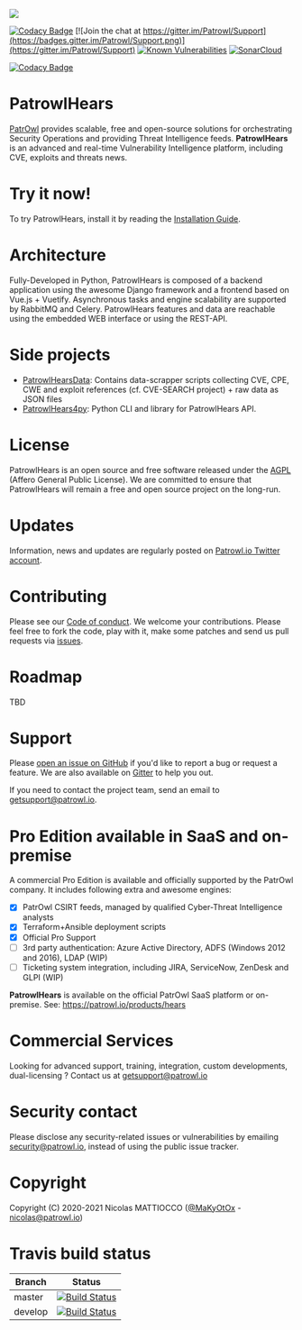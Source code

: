 ![](https://github.com/Patrowl/PatrowlDocs/blob/master/images/logos/logo-patrowl-light.png)

[![Codacy Badge](https://api.codacy.com/project/badge/Grade/113b75b113ef419aa3eae34d637028a8)](https://app.codacy.com/gh/Patrowl/PatrowlHears?utm_source=github.com&utm_medium=referral&utm_content=Patrowl/PatrowlHears&utm_campaign=Badge_Grade)
[![Join the chat at https://gitter.im/Patrowl/Support](https://badges.gitter.im/Patrowl/Support.png)](https://gitter.im/Patrowl/Support)
[![Known Vulnerabilities](https://snyk.io/test/github/Patrowl/PatrowlHears/badge.svg)](https://snyk.io/test/github/Patrowl/PatrowlHears)
[![SonarCloud](https://sonarcloud.io/api/project_badges/measure?project=Patrowl_PatrowlHears&metric=alert_status)](https://sonarcloud.io/dashboard?id=Patrowl_PatrowlHears)
<!-- [![Build Status](https://travis-ci.com/Patrowl/PatrowlHears.svg?branch=master)](https://travis-ci.com/Patrowl/PatrowlHears) -->
[![Codacy Badge](https://app.codacy.com/project/badge/Grade/0f99a22fad374c439ceeaa2801bc8a63)](https://www.codacy.com/gh/Patrowl/PatrowlHears/dashboard)


# **PatrowlHears**
[PatrOwl](https://www.patrowl.io/) provides scalable, free and open-source solutions for orchestrating Security Operations and providing Threat Intelligence feeds. **PatrowlHears** is an advanced and real-time Vulnerability Intelligence platform, including CVE, exploits and threats news.

# Try it now!
To try PatrowlHears, install it by reading the [Installation Guide](https://github.com/Patrowl/PatrowlHears/blob/master/INSTALL.md).

# Architecture
Fully-Developed in Python, PatrowlHears is composed of a backend application using the awesome Django framework and a frontend based on Vue.js + Vuetify. Asynchronous tasks and engine scalability are supported by RabbitMQ and Celery.
PatrowlHears features and data are reachable using the embedded WEB interface or using the REST-API.

# Side projects
  - [PatrowlHearsData](https://github.com/Patrowl/PatrowlHearsData): Contains data-scrapper scripts collecting CVE, CPE, CWE and exploit references (cf. CVE-SEARCH project) + raw data as JSON files
  - [PatrowlHears4py](https://github.com/Patrowl/PatrowlHears4py): Python CLI and library for PatrowlHears API.

# License
PatrowlHears is an open source and free software released under the [AGPL](https://github.com/Patrowl/PatrowlHears/blob/master/LICENSE) (Affero General Public License). We are committed to ensure that PatrowlHears will remain a free and open source project on the long-run.

# Updates
Information, news and updates are regularly posted on [Patrowl.io Twitter account](https://twitter.com/patrowl_io).

# Contributing
Please see our [Code of conduct](https://github.com/Patrowl/PatrowlDocs/blob/master/support/code_of_conduct.md). We welcome your contributions. Please feel free to fork the code, play with it, make some patches and send us pull requests via [issues](https://github.com/Patrowl/PatrowlHears/issues).

# Roadmap
TBD

# Support
Please [open an issue on GitHub](https://github.com/Patrowl/PatrowlHears/issues) if you'd like to report a bug or request a feature. We are also available on [Gitter](https://gitter.im/PatrowlHears/Support) to help you out.

If you need to contact the project team, send an email to <getsupport@patrowl.io>.

# Pro Edition available in SaaS and on-premise
A commercial Pro Edition is available and officially supported by the PatrOwl company. It includes following extra and awesome engines:
  - [x] PatrOwl CSIRT feeds, managed by qualified Cyber-Threat Intelligence analysts
  - [x] Terraform+Ansible deployment scripts
  - [x] Official Pro Support
  - [ ] 3rd party authentication: Azure Active Directory, ADFS (Windows 2012 and 2016), LDAP (WIP)
  - [ ] Ticketing system integration, including JIRA, ServiceNow, ZenDesk and GLPI (WIP)

**PatrowlHears** is available on the official PatrOwl SaaS platform or on-premise.
See: https://patrowl.io/products/hears

# Commercial Services
Looking for advanced support, training, integration, custom developments, dual-licensing ? Contact us at getsupport@patrowl.io

# Security contact
Please disclose any security-related issues or vulnerabilities by emailing security@patrowl.io, instead of using the public issue tracker.

# Copyright
Copyright (C) 2020-2021 Nicolas MATTIOCCO ([@MaKyOtOx](https://twitter.com/MaKyOtOx) - nicolas@patrowl.io)

# Travis build status
| Branch  | Status  |
|---|---|
| master | [![Build Status](https://travis-ci.com/Patrowl/PatrowlHears.svg?branch=master)](https://travis-ci.com/Patrowl/PatrowlHears) |
| develop | [![Build Status](https://travis-ci.com/Patrowl/PatrowlHears.svg?branch=develop)](https://travis-ci.com/Patrowl/PatrowlHears) |
